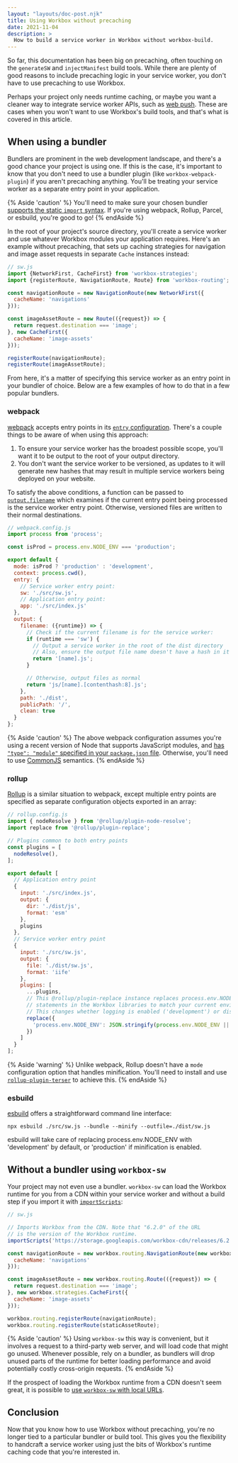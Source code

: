 ```yaml
---
layout: "layouts/doc-post.njk"
title: Using Workbox without precaching
date: 2021-11-04
description: >
  How to build a service worker in Workbox without workbox-build.
---
```


So far, this documentation has been big on precaching, often touching on the `generateSW` and `injectManifest` build tools. While there are plenty of good reasons to include precaching logic in your service worker, you don't have to use precaching to use Workbox.

Perhaps your project only needs runtime caching, or maybe you want a cleaner way to integrate service worker APIs, such as [web push](https://web.dev/notifications/). These are cases when you won't want to use Workbox's build tools, and that's what is covered in this article.

## When using a bundler

Bundlers are prominent in the web development landscape, and there's a good chance your project is using one. If this is the case, it's important to know that you don't need to use a bundler plugin (like `workbox-webpack-plugin`) if you aren't precaching anything. You'll be treating your service worker as a separate entry point in your application.

{% Aside 'caution' %}
You'll need to make sure your chosen bundler [supports the static `import` syntax](https://bundlers.tooling.report/importing-modules/). If you're using webpack, Rollup, Parcel, or esbuild, you're good to go!
{% endAside %}

In the root of your project's source directory, you'll create a service worker and use whatever Workbox modules your application requires. Here's an example without precaching, that sets up caching strategies for navigation and image asset requests in separate `Cache` instances instead:

```js
// sw.js
import {NetworkFirst, CacheFirst} from 'workbox-strategies';
import {registerRoute, NavigationRoute, Route} from 'workbox-routing';

const navigationRoute = new NavigationRoute(new NetworkFirst({
  cacheName: 'navigations'
}));

const imageAssetRoute = new Route(({request}) => {
  return request.destination === 'image';
}, new CacheFirst({
  cacheName: 'image-assets'
}));

registerRoute(navigationRoute);
registerRoute(imageAssetRoute);
```

From here, it's a matter of specifying this service worker as an entry point in your bundler of choice. Below are a few examples of how to do that in a few popular bundlers.

### webpack

[webpack](https://webpack.js.org/) accepts entry points in its [`entry` configuration](https://webpack.js.org/configuration/entry-context/#entry). There's a couple things to be aware of when using this approach:

1. To ensure your service worker has the broadest possible scope, you'll want it to be output to the root of your output directory.
2. You don't want the service worker to be versioned, as updates to it will generate new hashes that may result in multiple service workers being deployed on your website.

To satisfy the above conditions, a function can be passed to [`output.filename`](https://webpack.js.org/configuration/output/#outputfilename) which examines if the current entry point being processed is the service worker entry point. Otherwise, versioned files are written to their normal destinations.

```js
// webpack.config.js
import process from 'process';

const isProd = process.env.NODE_ENV === 'production';

export default {
  mode: isProd ? 'production' : 'development',
  context: process.cwd(),
  entry: {
    // Service worker entry point:
    sw: './src/sw.js',
    // Application entry point:
    app: './src/index.js'
  },
  output: {
    filename: ({runtime}) => {
      // Check if the current filename is for the service worker:
      if (runtime === 'sw') {
        // Output a service worker in the root of the dist directory
        // Also, ensure the output file name doesn't have a hash in it
        return '[name].js';
      }

      // Otherwise, output files as normal
      return 'js/[name].[contenthash:8].js';
    },
    path: './dist',
    publicPath: '/',
    clean: true
  }
};
```

{% Aside 'caution' %}
The above webpack configuration assumes you're using a recent version of Node that supports JavaScript modules, and [has `"type": "module"` specified in your `package.json` file](https://nodejs.org/api/packages.html#packages_type). Otherwise, you'll need to use [CommonJS](https://en.wikipedia.org/wiki/CommonJS) semantics.
{% endAside %}

### rollup

[Rollup](https://rollupjs.org/) is a similar situation to webpack, except multiple entry points are specified as separate configuration objects exported in an array:

```js
// rollup.config.js
import { nodeResolve } from '@rollup/plugin-node-resolve';
import replace from '@rollup/plugin-replace';

// Plugins common to both entry points
const plugins = [
  nodeResolve(),
];

export default [
  // Application entry point
  {
    input: './src/index.js',
    output: {
      dir: './dist/js',
      format: 'esm'
    },
    plugins
  },
  // Service worker entry point
  {
    input: './src/sw.js',
    output: {
      file: './dist/sw.js',
      format: 'iife'
    },
    plugins: [
      ...plugins,
      // This @rollup/plugin-replace instance replaces process.env.NODE_ENV
      // statements in the Workbox libraries to match your current environment.
      // This changes whether logging is enabled ('development') or disabled ('production').
      replace({
        'process.env.NODE_ENV': JSON.stringify(process.env.NODE_ENV || 'production')
      })
    ]
  }
];
```

{% Aside 'warning' %}
Unlike webpack, Rollup doesn't have a `mode` configuration option that handles minification. You'll need to install and use [`rollup-plugin-terser`](https://www.npmjs.com/package/rollup-plugin-terser) to achieve this.
{% endAside %}

### esbuild

[esbuild](https://esbuild.github.io/) offers a straightforward command line interface:

```shell
npx esbuild ./src/sw.js --bundle --minify --outfile=./dist/sw.js
```

esbuild will take care of replacing process.env.NODE_ENV with 'development' by default, or 'production' if minification is enabled.

## Without a bundler using `workbox-sw`

Your project may not even use a bundler. `workbox-sw` can load the Workbox runtime for you from a CDN within your service worker and without a build step if you import it with [`importScripts`](https://developer.mozilla.org/docs/Web/API/WorkerGlobalScope/importScripts):

```js
// sw.js

// Imports Workbox from the CDN. Note that "6.2.0" of the URL
// is the version of the Workbox runtime.
importScripts('https://storage.googleapis.com/workbox-cdn/releases/6.2.0/workbox-sw.js');

const navigationRoute = new workbox.routing.NavigationRoute(new workbox.strategies.NetworkFirst({
  cacheName: 'navigations'
}));

const imageAssetRoute = new workbox.routing.Route(({request}) => {
  return request.destination === 'image';
}, new workbox.strategies.CacheFirst({
  cacheName: 'image-assets'
}));

workbox.routing.registerRoute(navigationRoute);
workbox.routing.registerRoute(staticAssetRoute);
```

{% Aside 'caution' %}
Using `workbox-sw` this way is convenient, but it involves a request to a third-party web server, and will load code that might go unused. Whenever possible, rely on a bundler, as bundlers will drop unused parts of the runtime for better loading performance and avoid potentially costly cross-origin requests.
{% endAside %}

If the prospect of loading the Workbox runtime from a CDN doesn't seem great, it is possible to [use `workbox-sw` with local  URLs](/docs/workbox/modules/workbox-sw#using_local_workbox_files_instead_of_cdn).

## Conclusion

Now that you know how to use Workbox without precaching, you're no longer tied to a particular bundler or build tool. This gives you the flexibility to handcraft a service worker using just the bits of Workbox's runtime caching code that you're interested in.

